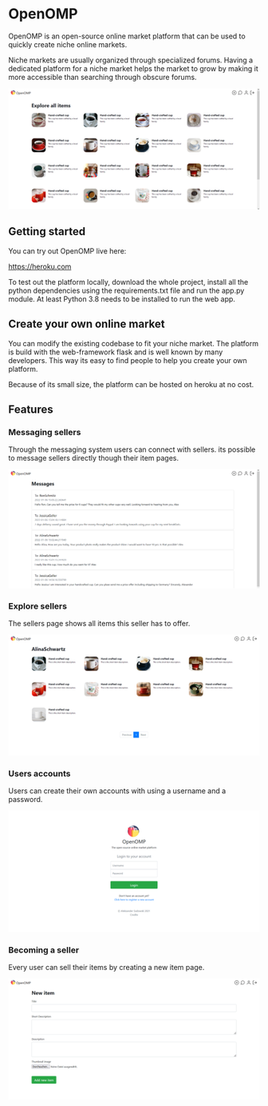 # OpenOMP
OpenOMP is an open-source online market platform that can be used to quickly create niche online markets. 

Niche markets are usually organized through specialized forums. Having a dedicated platform for a niche market helps the market to grow by making it more accessible than searching through obscure forums.

![](readme-images/openomp-home.png)

## Getting started
You can try out OpenOMP live here:

https://heroku.com


To test out the platform locally, download the whole project, install all the python dependencies using the requirements.txt file and run the app.py module. At least Python 3.8 needs to be installed to run the web app.

## Create your own online market
You can modify the existing codebase to fit your niche market. The platform is build with the web-framework flask and is well known by many developers. This way its easy to find people to help you create your own platform.

Because of its small size, the platform can be hosted on heroku at no cost.

## Features

### Messaging sellers
Through the messaging system users can connect with sellers. its possible to message sellers directly though their item pages.


![](readme-images/openomp-messages.png)

### Explore sellers
The sellers page shows all items this seller has to offer.


![](readme-images/openomp-user-items.png)

### Users accounts  
Users can create their own accounts with using a username and a password.


![](readme-images/openomp-user-login.png)

### Becoming a seller
Every user can sell their items by creating a new item page. 


![](readme-images/openomp-add-new-item.png)


